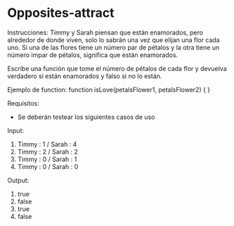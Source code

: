 # Opposites-attract

Instrucciones:
Timmy y Sarah piensan que están enamorados, pero alrededor de donde viven, solo lo sabrán una vez que elijan una flor cada uno. Si una de las flores tiene un número par de pétalos y la otra tiene un número impar de pétalos, significa que están enamorados.

Escribe una función que tome el número de pétalos de cada flor y devuelva verdadero si están enamorados y falso si no lo están.

Ejemplo de function:
function isLove(petalsFlower1, petalsFlower2) { }

Requisitos:
- Se deberán testear los siguientes casos de uso

Input:
1) Timmy : 1 / Sarah : 4
2) Timmy : 2 / Sarah : 2
3) Timmy : 0 / Sarah : 1
4) Timmy : 0 / Sarah : 0

Output:
1) true
2) false
3) true
4) false